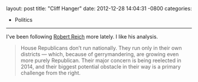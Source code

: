 layout: post
title:  "Cliff Hanger"
date:   2012-12-28 14:04:31 -0800
categories:
  - Politics
---

I've been following  [Robert Reich](https://twitter.com/rbreich)  more lately. I like his analysis.

 > House Republicans don’t run nationally. They run only in their own districts — which, because of gerrymandering, are growing even more purely Republican. Their major concern is being reelected in 2014, and their biggest potential obstacle in their way is a primary challenge from the right.

